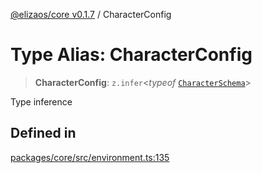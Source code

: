 [@elizaos/core v0.1.7](../index.md) / CharacterConfig

# Type Alias: CharacterConfig

> **CharacterConfig**: `z.infer`\<_typeof_ [`CharacterSchema`](../variables/CharacterSchema.md)\>

Type inference

## Defined in

[packages/core/src/environment.ts:135](https://github.com/elizaOS/eliza/blob/main/packages/core/src/environment.ts#L135)
